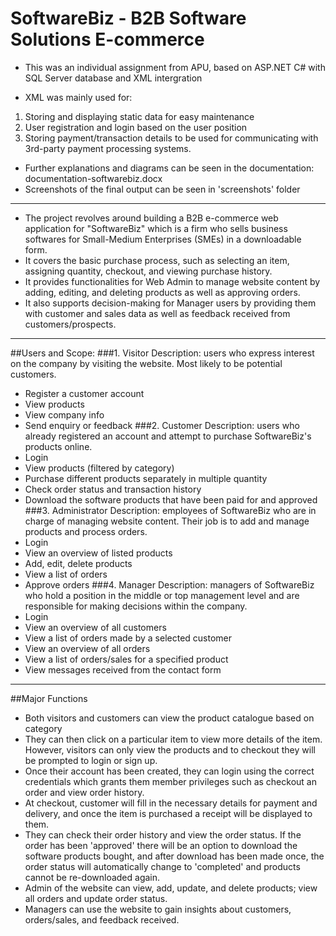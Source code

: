 # SoftwareBiz - B2B Software Solutions E-commerce

- This was an individual assignment from APU, based on ASP.NET C# with SQL Server database and XML intergration

- XML was mainly used for:
1. Storing and displaying static data for easy maintenance
2. User registration and login based on the user position
3. Storing payment/transaction details to be used for communicating with 3rd-party payment processing systems. 

- Further explanations and diagrams can be seen in the documentation: documentation-softwarebiz.docx
- Screenshots of the final output can be seen in 'screenshots' folder

--------------

- The project revolves around building a B2B e-commerce web application for "SoftwareBiz" which is a firm who sells business softwares for Small-Medium Enterprises (SMEs) in a downloadable form.
- It covers the basic purchase process, such as selecting an item, assigning quantity, checkout, and viewing purchase history.
- It provides functionalities for Web Admin to manage website content by adding, editing, and deleting products as well as approving orders.
- It also supports decision-making for Manager users by providing them with customer and sales data as well as feedback received from customers/prospects.

--------------

##Users and Scope:
###1. Visitor
Description: users who express interest on the company by visiting the website. Most likely to be potential customers.
- Register a customer account
- View products
- View company info
- Send enquiry or feedback
###2. Customer
Description: users who already registered an account and attempt to purchase SoftwareBiz's products online.
- Login
- View products (filtered by category)
- Purchase different products separately in multiple quantity
- Check order status and transaction history
- Download the software products that have been paid for and approved
###3. Administrator
Description: employees of SoftwareBiz who are in charge of managing website content. Their job is to add and manage products and process orders.
- Login
- View an overview of listed products
- Add, edit, delete products
- View a list of orders
- Approve orders
###4. Manager
Description: managers of SoftwareBiz who hold a position in the middle or top management level and are responsible for making decisions within the company.
- Login
- View an overview of all customers
- View a list of orders made by a selected customer
- View an overview of all orders 
- View a list of orders/sales for a specified product
- View messages received from the contact form

-------------

##Major Functions
- Both visitors and customers can view the product catalogue based on category 
- They can then click on a particular item to view more details of the item. However, visitors can only view the products and to checkout they will be prompted to login or sign up. 
- Once their account has been created, they can login using the correct credentials which grants them member privileges such as checkout an order and view order history.
- At checkout, customer will fill in the necessary details for payment and delivery, and once the item is purchased a receipt will be displayed to them.
- They can check their order history and view the order status. If the order has been 'approved' there will be an option to download the software products bought, and after download has been made once, the order status will automatically change to 'completed' and products cannot be re-downloaded again.
- Admin of the website can view, add, update, and delete products; view all orders and update order status. 
- Managers can use the website to gain insights about customers, orders/sales, and feedback received.
